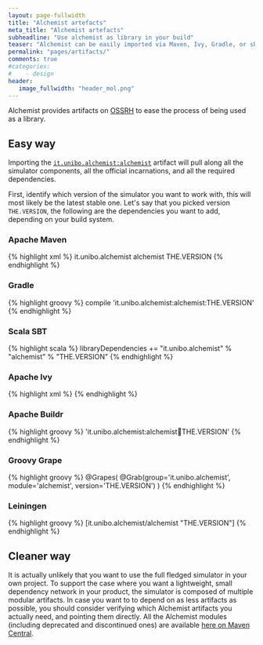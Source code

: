 ```yaml
---
layout: page-fullwidth
title: "Alchemist artefacts"
meta_title: "Alchemist artefacts"
subheadline: "Use alchemist as library in your build"
teaser: "Alchemist can be easily imported via Maven, Ivy, Gradle, or sbt"
permalink: "pages/artifacts/"
comments: true
#categories:
#    - design
header:
   image_fullwidth: "header_mol.png"
---
```


Alchemist provides artifacts on [OSSRH](http://search.maven.org/) to ease the process of being used as a library.

## Easy way

Importing the [`it.unibo.alchemist:alchemist`](http://search.maven.org/#search%7Cga%7C1%7Ca%3A%22alchemist%22%20g%3A%22it.unibo.alchemist%22) artifact will pull along all the simulator components, all the official incarnations, and all the required dependencies.

First, identify which version of the simulator you want to work with, this will most likely be the latest stable one.
Let's say that you picked version `THE.VERSION`, the following are the dependencies you want to add, depending on your build system.

### Apache Maven

{% highlight xml %}
<dependency>
    <groupId>it.unibo.alchemist</groupId>
    <artifactId>alchemist</artifactId>
    <version>THE.VERSION</version>
</dependency>
{% endhighlight %}

### Gradle

{% highlight groovy %}
compile 'it.unibo.alchemist:alchemist:THE.VERSION'
{% endhighlight %}

### Scala SBT

{% highlight scala %}
libraryDependencies += "it.unibo.alchemist" % "alchemist" % "THE.VERSION"
{% endhighlight %}

### Apache Ivy

{% highlight xml %}
<dependency org="it.unibo.alchemist" name="alchemist" rev="THE.VERSION" />
{% endhighlight %}

### Apache Buildr

{% highlight groovy %}
'it.unibo.alchemist:alchemist:jar:THE.VERSION'
{% endhighlight %}

### Groovy Grape

{% highlight groovy %}
@Grapes(
@Grab(group='it.unibo.alchemist', module='alchemist', version='THE.VERSION')
)
{% endhighlight %}

### Leiningen

{% highlight groovy %}
[it.unibo.alchemist/alchemist "THE.VERSION"]
{% endhighlight %}

## Cleaner way

It is actually unlikely that you want to use the full fledged simulator in your own project.
To support the case where you want a lightweight, small dependency network in your product, the simulator is composed of multiple modular artifacts.
In case you want to to depend on as less artifacts as possible, you should consider verifying which Alchemist artifacts you actually need, and pointing them directly.
All the Alchemist modules (including deprecated and discontinued ones) are available [here on Maven Central](http://search.maven.org/#search%7Cga%7C1%7Cg%3A%22it.unibo.alchemist%22).
